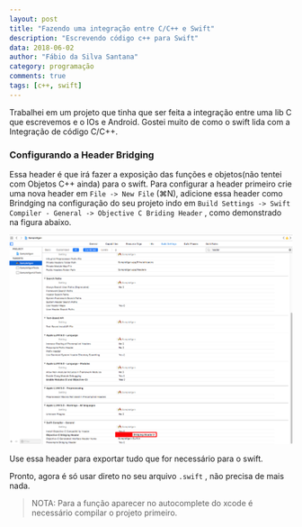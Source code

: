 ```yaml
---
layout: post
title: "Fazendo uma integração entre C/C++ e Swift"
description: "Escrevendo código c++ para Swift"
data: 2018-06-02
author: "Fábio da Silva Santana"
category: programação
comments: true
tags: [c++, swift]
---
```


Trabalhei em um projeto que tinha que ser feita a integração entre uma lib C que escrevemos e o IOs e Android. 
Gostei muito de como o swift lida com a Integração de código C/C++. 

### Configurando a Header Bridging

Essa header é que irá fazer a exposição das funções e objetos(não tentei com Objetos C++ ainda) para o swift.
Para configurar a header primeiro crie uma nova header em `File -> New File` (&#8984;N), adicione essa header
como Brindging na configuração do seu projeto indo em `Build Settings -> Swift Compiler - General -> Objective C Briding Header`
, como demonstrado na figura abaixo.

![imagem-1](../img/posts/2018-06-02-cpp-swift/build-settings.png)

Use essa header para exportar tudo que for necessário para o swift.

Pronto, agora é só usar direto no seu arquivo `.swift` , não precisa de mais nada.

> NOTA: Para a função aparecer no autocomplete do xcode é necessário compilar o projeto primeiro.
